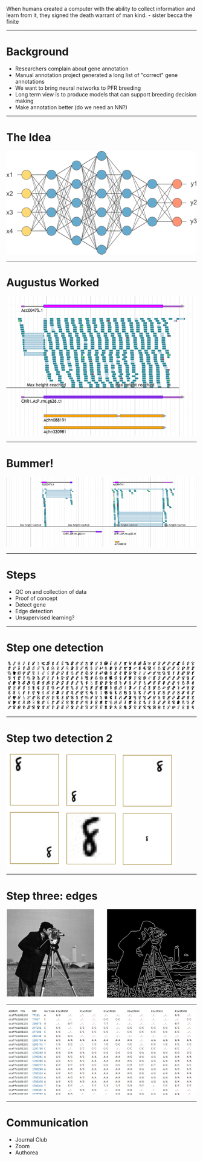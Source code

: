When humans created a computer with the ability to collect information and learn from it, they signed the death warrant of man kind. - sister becca the finite 

---

# Background

* Researchers complain about gene annotation
* Manual annotation project generated a long list of "correct" gene annotations
* We want to bring neural networks to PFR breeding
* Long term view is to produce models that can support breeding decision making
* Make annotation better (do we need an NN?) 

---

# The Idea

![ann](assets/neural_network.png)

---

# Augustus Worked

![worked](assets/gene_n.png)

---

# Bummer!

![worked](assets/manual.png)

---

# Steps

* QC on and collection of data
* Proof of concept
 * Detect gene
 * Edge detection
* Unsupervised learning?

---

# Step one detection 

![edge](assets/handwritten.png)

---

# Step two detection 2

![edge](assets/variability.png)

---

# Step three: edges

![edge](assets/edge2.png)

---

![variants](assets/variants.png.jpg)

---

# Communication

* Journal Club
* Zoom
* Authorea

